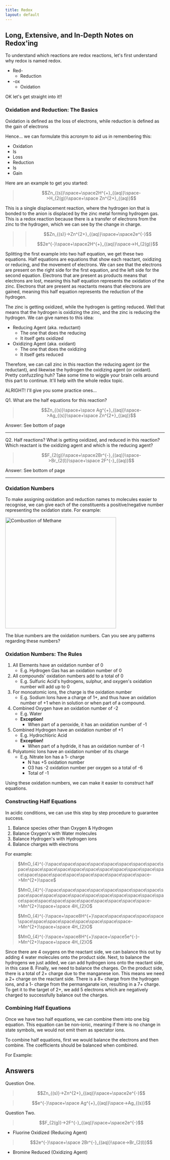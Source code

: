 ```yaml
---
title: Redox
layout: default
---
```

## Long, Extensive, and In-Depth Notes on Redox'ing

To understand which reactions are redox reactions, let's first understand why redox is named redox.
- Red-
	- Reduction
- -ox
	- Oxidation

OK let's get straight into it!!

### Oxidation and Reduction: The Basics

Oxidation is defined as the loss of electrons, while reduction is defined as the gain of electrons

Hence... we can formulate this acronym to aid us in remembering this:
- Oxidation 
- Is
- Loss
- Reduction
- Is
- Gain

Here are an example to get you started:

> $$Zn_{(s)}\space+\space2H^{+}_{(aq)}\space->H_{2(g)}\space+\space Zn^{2+}_{(aq)}$$

This is a single displacement reaction, where the hydrogen ion that is bonded to the anion is displaced by the zinc metal forming hydrogen gas. This is a redox reaction because there is a transfer of electrons from the zinc to the hydrogen, which we can see by the change in charge.

>> $$Zn_{(s)}->Zn^{2+}_{(aq)}\space+\space2e^{-}$$
>> 
>> $$2e^{-}\space+\space2H^{+}_{(aq)}\space->H_{2(g)}$$

Splitting the first example into two half equation, we get these two equations. Half equations are equations that show each reactant, oxidizing or reducing, and the movement of electrons. We can see that the electrons are present on the right side for the first equation, and the left side for the second equation. Electrons that are present as products means that electrons are lost, meaning this half equation represents the oxidation of the zinc. Electrons that are present as reactants means that electrons are gained, meaning this half equation represents the reduction of the hydrogen.

The zinc is getting oxidized, while the hydrogen is getting reduced. Well that means that the hydrogen is oxidizing the zinc, and the zinc is reducing the hydrogen. We can give names to this idea:
- Reducing Agent (aka. reductant)
	- The one that does the reducing
	- It itself gets oxidized
- Oxidizing Agent (aka. oxidant)
	- The one that does the oxidizing
	- It itself gets reduced

Therefore, we can call zinc in this reaction the reducing agent (or the reductant), and likewise the hydrogen the oxidizing agent (or oxidant). Pretty confuzzling huh? Take some time to wiggle your brain cells around this part to continue. It'll help with the whole redox topic.

ALRIGHT! I'll give you some practice ones...

Q1. What are the half equations for this reaction?
> $$Zn_{(s)}\space+\space Ag^{+}_{(aq)}\space->Ag_{(s)}\space+\space Zn^{2+}_{(aq)}$$

Answer: See bottom of page

---

Q2. Half reactions? What is getting oxidized, and reduced in this reaction? Which reactant is the oxidizing agent and which is the reducing agent?
> $$F_{2(g)}\space+\space2Br^{-}_{(aq)}\space->Br_{2(l)}\space+\space 2F^{-}_{(aq)}$$

Answer: See bottom of page

---
### Oxidation Numbers

To make assigning oxidation and reduction names to molecules easier to recognise, we can give each of the constituents a positive/negative number representing the oxidation state. For example:

<image src="/the-chicken-pen/assets/Combustion-of-Methane.png" alt="Combustion of Methane" width=350px />

The blue numbers are the oxidation numbers. Can you see any patterns regarding these  numbers?

### Oxidation Numbers: The Rules

1. All Elements have an oxidation number of 0
	- E.g. Hydrogen Gas has an oxidation number of 0
2. All compounds' oxidation numbers add to a total of 0
	- E.g. Sulfuric Acid's hydrogens, sulphur, and oxygen's oxidation number will add up to 0
3. For monoatomic ions, the charge is the oxidation number
	- E.g. Sodium Ions have a charge of 1+, and thus have an oxidation number of +1 when in solution or when part of a compound.
4. Combined Oxygen have an oxidation number of -2
	- E.g. Water
	- **Exception!**
		- When part of a peroxide, it has an oxidation number of -1
5. Combined Hydrogen have an oxidation number of +1
	- E.g. Hydrochloric Acid
	- **Exception!**
		- When part of a hydride, it has an oxidation number of -1
6. Polyatomic Ions have an oxidation number of its charge
	- E.g. Nitrate Ion has a 1- charge
		- N has +5 oxidation number
		- O3 has -2 oxidation number per oxygen so a total of -6
		- Total of -1

Using these oxidation numbers, we can make it easier to construct half equations.

### Constructing Half Equations

In acidic conditions, we can use this step by step procedure to guarantee success.

1. Balance species other than Oxygen & Hydrogen
2. Balance Oxygen's with Water molecules
3. Balance Hydrogen's with Hydrogen ions
4. Balance charges with electrons

For example:
>$MnO_{4}^{-}\space\space\space\space\space\space\space\space\space\space\space\space\space\space\space\space\space\space\space\space\space\space\space\space\space\space\space\space->Mn^{2+}\space$
>
>$MnO_{4}^{-}\space\space\space\space\space\space\space\space\space\space\space\space\space\space\space\space\space\space\space\space\space\space\space\space\space\space\space\space->Mn^{2+}\space+\space 4H_{2}O$
>
>$MnO_{4}^{-}\space+\space8H^{+}\space\space\space\space\space\space\space\space\space\space\space\space\space->Mn^{2+}\space+\space 4H_{2}O$
>
>$MnO_{4}^{-}\space+\space8H^{+}\space+\space5e^{-}->Mn^{2+}\space+\space 4H_{2}O$

Since there are 4 oxygens on the reactant side, we can balance this out by adding 4 water molecules onto the product side. Next, to balance the hydrogens we just added, we can add hydrogen ions onto the reactant side, in this case 8. Finally, we need to balance the charges. On the product side, there is a total of 2+ charge due to the manganese ion. This means we need a 2+ charge on the reactant side. There is a 8+ charge from the hydrogen ions, and a 1- charge from the permanganate ion, resulting in a 7+ charge. To get it to the target of 2+, we add 5 electrons which are negatively charged to successfully balance out the charges.

### Combining Half Equations

Once we have two half equations, we can combine them into one big equation. This equation can be non-ionic, meaning if there is no change in state symbols, we would not emit them as spectator ions.

To combine half equations, first we would balance the electrons and then combine. The coefficients should be balanced when combined.

For Example:

>

## Answers

Question One.

>$$Zn_{(s)}->Zn^{2+}_{(aq)}\space+\space2e^{-}$$

>$$e^{-}\space+\space Ag^{+}_{(aq)}\space->Ag_{(s)}$$

Question Two.

>$$F_{2(g)}->2F^{-}_{(aq)}\space+\space2e^{-}$$


- Fluorine Oxidized (Reducing Agent)

>$$2e^{-}\space+\space 2Br^{-}_{(aq)}\space->Br_{2(l)}$$


- Bromine Reduced (Oxidizing Agent)